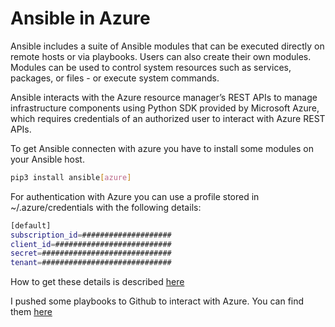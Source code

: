 # Ansible in Azure

Ansible includes a suite of Ansible modules that
can be executed directly on remote hosts or via
playbooks. Users can also create their own modules.
Modules can be used to control system resources
such as services, packages, or files - or
execute system commands.

Ansible interacts with the Azure resource manager’s
REST APIs to manage infrastructure components using
Python SDK provided by Microsoft Azure, which
requires credentials of an authorized user to
interact with Azure REST APIs.

To get Ansible connecten with azure you have to
install some modules on your Ansible host.

``` bash
pip3 install ansible[azure]
```

For authentication with Azure you can use a
profile stored in ~/.azure/credentials with the
following details:

``` bash
[default]
subscription_id=####################
client_id=##########################
secret=#############################
tenant=#############################
```

How to get these details is described
[here](https://aster.cloud/2019/07/30/how-to-retrieve-subscription-id-resource-group-id-tenant-id-client-id-and-client-secret-in-azure/)

I pushed some playbooks to Github to interact with
Azure. You can find them [here](https://github.com/rfjschutte/ansible-azure-tools)

